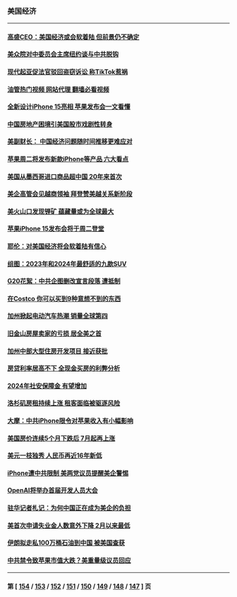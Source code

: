 ### 美国经济
---
#### [高盛CEO：美国经济或会软着陆 但前景仍不确定](../../pages/ncid1078158/n14072381.md?09131245) 
#### [美众院对中委员会主席纽约谈与中共脱钩](../../pages/ncid1078158/n14072292.md?09131245) 
#### [现代起亚促法官驳回盗窃诉讼 称TikTok惹祸](../../pages/ncid1078158/n14072361.md?09131245) 
#### [油管热门视频 网站代理 翻墙必看视频](http://138.2.39.72:81/youtube.html?epic-marker?09131245)
#### [全新设计iPhone 15亮相 苹果发布会一文看懂](../../pages/ncid1078158/n14072367.md?09131245) 
#### [中国房地产困境引美国股市戏剧性转身](../../pages/ncid1078158/n14071821.md?09131245) 
#### [美副财长： 中国经济问题随时间推移更难应对](../../pages/ncid1078158/n14071653.md?09131245) 
#### [苹果周二将发布新款iPhone等产品 六大看点](../../pages/ncid1078158/n14071655.md?09131245) 
#### [美国从墨西哥进口商品超中国 20年来首次](../../pages/ncid1078158/n14071610.md?09131245) 
#### [美企高管会见越商领袖 拜登赞美越关系新阶段](../../pages/ncid1078158/n14071505.md?09131245) 
#### [美火山口发现锂矿 蕴藏量或为全球最大](../../pages/ncid1078158/n14071387.md?09131245) 
#### [苹果iPhone 15发布会将于周二登堂](../../pages/ncid1078158/n14071300.md?09131245) 
#### [耶伦：对美国经济将会软着陆有信心](../../pages/ncid1078158/n14071235.md?09131245) 
#### [组图：2023年和2024年最舒适的九款SUV](../../pages/ncid1078158/n14064487.md?09131245) 
#### [G20花絮：中共企图删改宣言段落 遭抵制](../../pages/ncid1078158/n14070960.md?09131245) 
#### [在Costco 你可以买到9种意想不到的东西](../../pages/ncid1078158/n14066128.md?09131245) 
#### [加州掀起电动汽车热潮 销量全球第四](../../pages/ncid1078158/n14070551.md?09131245) 
#### [旧金山房屋卖家的亏损 居全美之首](../../pages/ncid1078158/n14070393.md?09131245) 
#### [加州中部大型住房开发项目 接近获批](../../pages/ncid1078158/n14070389.md?09131245) 
#### [房贷利率居高不下 全现金买房的利弊分析](../../pages/ncid1078158/n14070352.md?09131245) 
#### [2024年社安保障金 有望增加](../../pages/ncid1078158/n14070287.md?09131245) 
#### [洛杉矶房租持续上涨 租客面临被驱逐风险](../../pages/ncid1078158/n14070129.md?09131245) 
#### [大摩：中共iPhone限令对苹果收入有小幅影响](../../pages/ncid1078158/n14069821.md?09131245) 
#### [美国房价连续5个月下跌后 7月起再上涨](../../pages/ncid1078158/n14069904.md?09131245) 
#### [美元一枝独秀 人民币再近16年新低](../../pages/ncid1078158/n14069691.md?09131245) 
#### [iPhone遭中共限制 美两党议员提醒美企警惕](../../pages/ncid1078158/n14069525.md?09131245) 
#### [OpenAI将举办首届开发人员大会](../../pages/ncid1078158/n14069299.md?09131245) 
#### [驻华记者札记：为何中国正在成为美企的负担](../../pages/ncid1078158/n14069113.md?09131245) 
#### [美首次申请失业金人数意外下降 2月以来最低](../../pages/ncid1078158/n14069002.md?09131245) 
#### [伊朗拟走私100万桶石油到中国 被美国查获](../../pages/ncid1078158/n14069092.md?09131245) 
#### [中共禁令致苹果市值大跌？美重量级议员回应](../../pages/ncid1078158/n14069017.md?09131245) 

---
#### 第 [ [154](./154.md?09131245) / [153](./153.md?09131245) / [152](./152.md?09131245) / [151](./151.md?09131245) / [150](./150.md?09131245) / [149](./149.md?09131245) / [148](./148.md?09131245) / [147](./147.md?09131245) ] 页
